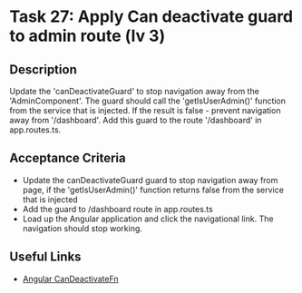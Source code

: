 # Task 27: Apply Can deactivate guard to admin route (lv 3)

## Description
Update the 'canDeactivateGuard' to stop navigation away from the 'AdminComponent'. The guard should call the 'getIsUserAdmin()' function
from the service that is injected. If the result is false - prevent navigation away from '/dashboard'. Add this guard to the route '/dashboard'
in app.routes.ts.

## Acceptance Criteria
- Update the canDeactivateGuard guard to stop navigation away from page, if the 'getIsUserAdmin()' function returns false
  from the service that is injected
- Add the guard to /dashboard route in app.routes.ts
- Load up the Angular application and click the navigational link. The navigation should stop working.

## Useful Links
- [Angular CanDeactivateFn](https://angular.dev/api/router/CanDeactivateFn#)
